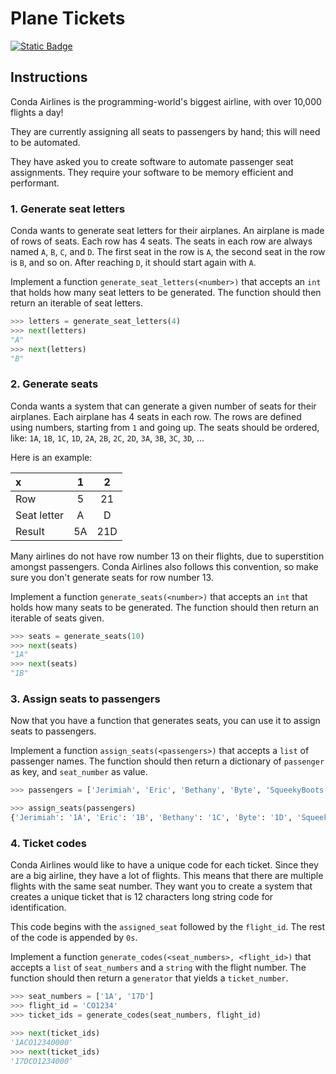# Plane Tickets
[![Static Badge](https://img.shields.io/badge/Link-To%20Exercise-blue)](https://exercism.org/tracks/python/exercises/plane-tickets)

## Instructions

Conda Airlines is the programming-world's biggest airline, with over 10,000 
flights a day!

They are currently assigning all seats to passengers by hand; this will need to 
be automated.

They have asked you to create software to automate passenger seat assignments. 
They require your software to be memory efficient and performant.

### 1. Generate seat letters

Conda wants to generate seat letters for their airplanes. An airplane is made 
of rows of seats. Each row has 4 seats. The seats in each row are always named 
`A`, `B`, `C`, and `D`. The first seat in the row is `A`, the second seat in 
the row is `B`, and so on. After reaching `D`, it should start again with `A`.

Implement a function `generate_seat_letters(<number>)` that accepts an `int` 
that holds how many seat letters to be generated. The function should then 
return an iterable of seat letters.

```python
>>> letters = generate_seat_letters(4)
>>> next(letters)
"A"
>>> next(letters)
"B"
```

### 2. Generate seats

Conda wants a system that can generate a given number of seats for their 
airplanes. Each airplane has 4 seats in each row. The rows are defined using 
numbers, starting from `1` and going up. The seats should be ordered, like: 
`1A`, `1B`, `1C`, `1D`, `2A`, `2B`, `2C`, `2D`, `3A`, `3B`, `3C`, `3D`, ...

Here is an example:

| x         | 1      | 2     |
|:--        |:-:     |:-:    |
|Row        | 5      | 21    |
|Seat letter| A      | D     |
|Result     | 5A     | 21D   |

Many airlines do not have row number 13 on their flights, due to superstition 
amongst passengers. Conda Airlines also follows this convention, so make sure 
you don't generate seats for row number 13.

Implement a function `generate_seats(<number>)` that accepts an `int` that 
holds how many seats to be generated. The function should then return an 
iterable of seats given.

```python
>>> seats = generate_seats(10)
>>> next(seats)
"1A"
>>> next(seats)
"1B"
```

### 3. Assign seats to passengers

Now that you have a function that generates seats, you can use it to assign 
seats to passengers.

Implement a function `assign_seats(<passengers>)` that accepts a `list` of 
passenger names. The function should then return a dictionary of `passenger` as 
key, and `seat_number` as value.

```python
>>> passengers = ['Jerimiah', 'Eric', 'Bethany', 'Byte', 'SqueekyBoots', 'Bob']

>>> assign_seats(passengers)
{'Jerimiah': '1A', 'Eric': '1B', 'Bethany': '1C', 'Byte': '1D', 'SqueekyBoots': '2A', 'Bob': '2B'}
```

### 4. Ticket codes

Conda Airlines would like to have a unique code for each ticket. Since they are 
a big airline, they have a lot of flights. This means that there are multiple 
flights with the same seat number. They want you to create a system that 
creates a unique ticket that is 12 characters long string code for 
identification.

This code begins with the `assigned_seat` followed by the `flight_id`. The rest 
of the code is appended by `0s`.

Implement a function `generate_codes(<seat_numbers>, <flight_id>)` that accepts 
a `list` of `seat_numbers` and a `string` with the flight number. The function 
should then return a `generator` that yields a `ticket_number`.

```python
>>> seat_numbers = ['1A', '17D']
>>> flight_id = 'CO1234'
>>> ticket_ids = generate_codes(seat_numbers, flight_id)

>>> next(ticket_ids)
'1ACO12340000'
>>> next(ticket_ids)
'17DCO1234000'
```